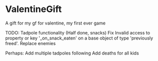 # ValentineGift
 A gift for my gf for valentine, my first ever game

TODO:
	Tadpole functionality (Half done, snacks)
		Fix Invalid access to property or key '_on_snack_eaten' on a base object of type 'previously freed'.
	Replace enemies

Perhaps: 
	Add multiple tadpoles following
	Add deaths for all kids

